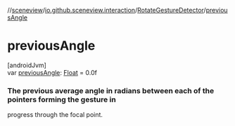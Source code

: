 //[sceneview](../../../index.md)/[io.github.sceneview.interaction](../index.md)/[RotateGestureDetector](index.md)/[previousAngle](previous-angle.md)

# previousAngle

[androidJvm]\
var [previousAngle](previous-angle.md): [Float](https://kotlinlang.org/api/latest/jvm/stdlib/kotlin/-float/index.html) = 0.0f

###  The previous average angle in radians between each of the pointers forming the gesture in

progress through the focal point.
